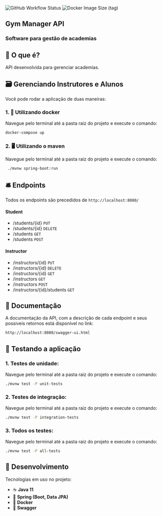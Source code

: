 ![GitHub Workflow Status](https://img.shields.io/github/workflow/status/jeff5m/gym-manager-api/all-tests)
![Docker Image Size (tag)](https://img.shields.io/docker/image-size/jeff5m/gym-manager-api/latest)
## Gym Manager API

### Software para gestão de academias

## 💬️ O que é? 
API desenvolvida para gerenciar academias.

## 🗃 Gerenciando Instrutores e Alunos
Você pode rodar a aplicação de duas maneiras:

### 1. 🐋 Utilizando docker
Navegue pelo terminal até a pasta raiz do projeto e execute o comando: 
```sh
docker-compose up
```
### 2. 🖥 Utilizando o maven
Navegue pelo terminal até a pasta raiz do projeto e execute o comando:
```sh
 ./mvnw spring-boot:run
```
## 🛎 Endpoints
Todos os endpoints são precedidos de `http://localhost:8080/`

#### Student
* /students/{id} `PUT`
* /students/{id} `DELETE`
* /students `GET`
* /students `POST`

#### Instructor
* /instructors/{id} `PUT`
* /instructors/{id} `DELETE`
* /instructors/{id} `GET`
* /instructors `GET`
* /instructors `POST`
* /instructors/{id}/students `GET`

## 📄 Documentação
A documentação da API, com a descrição de cada endpoint e seus possiveis retornos está disponível no link:

```sh
http://localhost:8080/swagger-ui.html
```

## 🧪 Testando a aplicação
### 1. Testes de unidade:
Navegue pelo terminal até a pasta raiz do projeto e execute o comando:
```sh
./mvnw test -P unit-tests
```
### 2. Testes de integração:
Navegue pelo terminal até a pasta raiz do projeto e execute o comando:
```sh
./mvnw test -P integration-tests
```
### 3. Todos os testes:
Navegue pelo terminal até a pasta raiz do projeto e execute o comando:
```sh
./mvnw test -P all-tests
```

## 🔧 Desenvolvimento
Tecnologias em uso no projeto:

* ☕️ **Java 11**
* 🌱 **Spring (Boot, Data JPA)**
* 🐋 **Docker**
* 📄 **Swagger**
